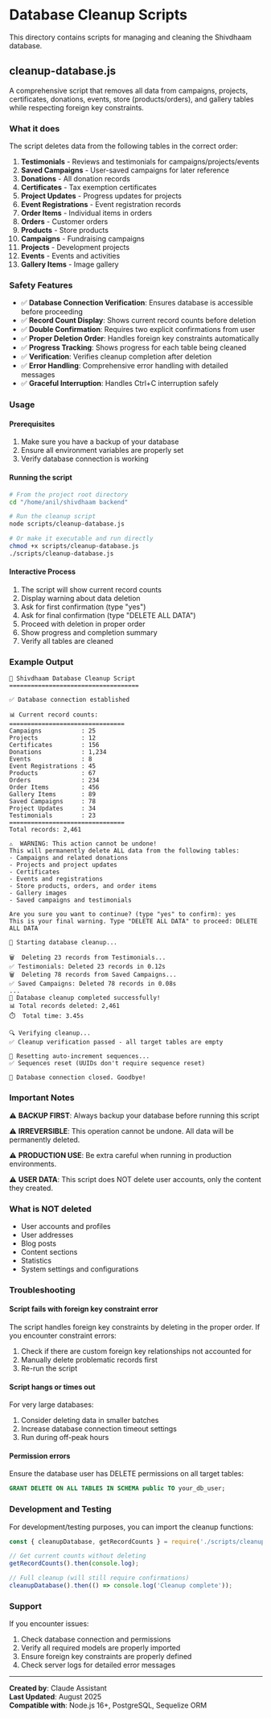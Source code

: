 # Database Cleanup Scripts

This directory contains scripts for managing and cleaning the Shivdhaam database.

## cleanup-database.js

A comprehensive script that removes all data from campaigns, projects, certificates, donations, events, store (products/orders), and gallery tables while respecting foreign key constraints.

### What it does

The script deletes data from the following tables in the correct order:

1. **Testimonials** - Reviews and testimonials for campaigns/projects/events
2. **Saved Campaigns** - User-saved campaigns for later reference
3. **Donations** - All donation records
4. **Certificates** - Tax exemption certificates
5. **Project Updates** - Progress updates for projects
6. **Event Registrations** - Event registration records
7. **Order Items** - Individual items in orders
8. **Orders** - Customer orders
9. **Products** - Store products
10. **Campaigns** - Fundraising campaigns
11. **Projects** - Development projects
12. **Events** - Events and activities
13. **Gallery Items** - Image gallery

### Safety Features

- ✅ **Database Connection Verification**: Ensures database is accessible before proceeding
- ✅ **Record Count Display**: Shows current record counts before deletion
- ✅ **Double Confirmation**: Requires two explicit confirmations from user
- ✅ **Proper Deletion Order**: Handles foreign key constraints automatically
- ✅ **Progress Tracking**: Shows progress for each table being cleaned
- ✅ **Verification**: Verifies cleanup completion after deletion
- ✅ **Error Handling**: Comprehensive error handling with detailed messages
- ✅ **Graceful Interruption**: Handles Ctrl+C interruption safely

### Usage

#### Prerequisites

1. Make sure you have a backup of your database
2. Ensure all environment variables are properly set
3. Verify database connection is working

#### Running the script

```bash
# From the project root directory
cd "/home/anil/shivdhaam backend"

# Run the cleanup script
node scripts/cleanup-database.js

# Or make it executable and run directly
chmod +x scripts/cleanup-database.js
./scripts/cleanup-database.js
```

#### Interactive Process

1. The script will show current record counts
2. Display warning about data deletion
3. Ask for first confirmation (type "yes")
4. Ask for final confirmation (type "DELETE ALL DATA")
5. Proceed with deletion in proper order
6. Show progress and completion summary
7. Verify all tables are cleaned

### Example Output

```
🧹 Shivdhaam Database Cleanup Script
====================================

✅ Database connection established

📊 Current record counts:
================================
Campaigns           : 25
Projects            : 12
Certificates        : 156
Donations           : 1,234
Events              : 8
Event Registrations : 45
Products            : 67
Orders              : 234
Order Items         : 456
Gallery Items       : 89
Saved Campaigns     : 78
Project Updates     : 34
Testimonials        : 23
================================
Total records: 2,461

⚠️  WARNING: This action cannot be undone!
This will permanently delete ALL data from the following tables:
- Campaigns and related donations
- Projects and project updates
- Certificates
- Events and registrations
- Store products, orders, and order items
- Gallery images
- Saved campaigns and testimonials

Are you sure you want to continue? (type "yes" to confirm): yes
This is your final warning. Type "DELETE ALL DATA" to proceed: DELETE ALL DATA

🚀 Starting database cleanup...

🗑️  Deleting 23 records from Testimonials...
✅ Testimonials: Deleted 23 records in 0.12s
🗑️  Deleting 78 records from Saved Campaigns...
✅ Saved Campaigns: Deleted 78 records in 0.08s
...
🎉 Database cleanup completed successfully!
📊 Total records deleted: 2,461
⏱️  Total time: 3.45s

🔍 Verifying cleanup...
✅ Cleanup verification passed - all target tables are empty

🔄 Resetting auto-increment sequences...
✅ Sequences reset (UUIDs don't require sequence reset)

👋 Database connection closed. Goodbye!
```

### Important Notes

⚠️ **BACKUP FIRST**: Always backup your database before running this script

⚠️ **IRREVERSIBLE**: This operation cannot be undone. All data will be permanently deleted.

⚠️ **PRODUCTION USE**: Be extra careful when running in production environments.

⚠️ **USER DATA**: This script does NOT delete user accounts, only the content they created.

### What is NOT deleted

- User accounts and profiles
- User addresses
- Blog posts
- Content sections
- Statistics
- System settings and configurations

### Troubleshooting

#### Script fails with foreign key constraint error

The script handles foreign key constraints by deleting in the proper order. If you encounter constraint errors:

1. Check if there are custom foreign key relationships not accounted for
2. Manually delete problematic records first
3. Re-run the script

#### Script hangs or times out

For very large databases:

1. Consider deleting data in smaller batches
2. Increase database connection timeout settings
3. Run during off-peak hours

#### Permission errors

Ensure the database user has DELETE permissions on all target tables:

```sql
GRANT DELETE ON ALL TABLES IN SCHEMA public TO your_db_user;
```

### Development and Testing

For development/testing purposes, you can import the cleanup functions:

```javascript
const { cleanupDatabase, getRecordCounts } = require('./scripts/cleanup-database');

// Get current counts without deleting
getRecordCounts().then(console.log);

// Full cleanup (will still require confirmations)
cleanupDatabase().then(() => console.log('Cleanup complete'));
```

### Support

If you encounter issues:

1. Check database connection and permissions
2. Verify all required models are properly imported
3. Ensure foreign key constraints are properly defined
4. Check server logs for detailed error messages

---

**Created by**: Claude Assistant  
**Last Updated**: August 2025  
**Compatible with**: Node.js 16+, PostgreSQL, Sequelize ORM